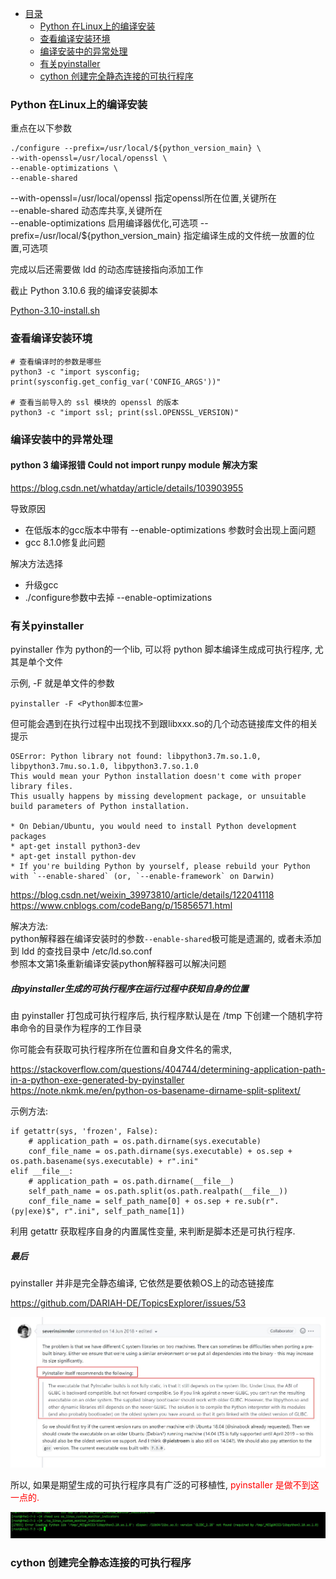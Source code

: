 * [目录](#0)
  * [Python 在Linux上的编译安装](#1)
  * [查看编译安装环境](#2)
  * [编译安装中的异常处理](#3)
  * [有关pyinstaller](#4)
  * [cython 创建完全静态连接的可执行程序](#5)


<h3 id="1">Python 在Linux上的编译安装</h3>

重点在以下参数

```
./configure --prefix=/usr/local/${python_version_main} \
--with-openssl=/usr/local/openssl \
--enable-optimizations \
--enable-shared
```

--with-openssl=/usr/local/openssl  指定openssl所在位置,关键所在  
--enable-shared  动态库共享,关键所在  
--enable-optimizations  启用编译器优化,可选项
--prefix=/usr/local/${python_version_main}  指定编译生成的文件统一放置的位置,可选项

完成以后还需要做 ldd 的动态库链接指向添加工作

截止 Python 3.10.6 我的编译安装脚本

<a href="files/Python-3.10-install.sh" target="_blank">Python-3.10-install.sh</a>

<h3 id="2">查看编译安装环境</h3>

```
# 查看编译时的参数是哪些
python3 -c "import sysconfig; print(sysconfig.get_config_var('CONFIG_ARGS'))"

# 查看当前导入的 ssl 模块的 openssl 的版本
python3 -c "import ssl; print(ssl.OPENSSL_VERSION)"
```

<h3 id="3">编译安装中的异常处理</h3>

#### python 3 编译报错 Could not import runpy module 解决方案

https://blog.csdn.net/whatday/article/details/103903955

导致原因
- 在低版本的gcc版本中带有 --enable-optimizations 参数时会出现上面问题
- gcc 8.1.0修复此问题  

解决方法选择
- 升级gcc
- ./configure参数中去掉 --enable-optimizations


<h3 id="4">有关pyinstaller</h3>

pyinstaller 作为 python的一个lib, 可以将 python 脚本编译生成成可执行程序, 尤其是单个文件

示例, -F 就是单文件的参数

```
pyinstaller -F <Python脚本位置>
```

但可能会遇到在执行过程中出现找不到跟libxxx.so的几个动态链接库文件的相关提示

```
OSError: Python library not found: libpython3.7m.so.1.0, libpython3.7mu.so.1.0, libpython3.7.so.1.0
This would mean your Python installation doesn't come with proper library files.
This usually happens by missing development package, or unsuitable build parameters of Python installation.

* On Debian/Ubuntu, you would need to install Python development packages
* apt-get install python3-dev
* apt-get install python-dev
* If you're building Python by yourself, please rebuild your Python with `--enable-shared` (or, `--enable-framework` on Darwin)
```

https://blog.csdn.net/weixin_39973810/article/details/122041118  
https://www.cnblogs.com/codeBang/p/15856571.html

解决方法:  
python解释器在编译安装时的参数```--enable-shared```极可能是遗漏的, 或者未添加到 ldd 的查找目录中 /etc/ld.so.conf  
参照本文第1条重新编译安装python解释器可以解决问题

##### 由pyinstaller生成的可执行程序在运行过程中获知自身的位置

由 pyinstaller 打包成可执行程序后, 执行程序默认是在 /tmp 下创建一个随机字符串命令的目录作为程序的工作目录

你可能会有获取可执行程序所在位置和自身文件名的需求, 

https://stackoverflow.com/questions/404744/determining-application-path-in-a-python-exe-generated-by-pyinstaller  
https://note.nkmk.me/en/python-os-basename-dirname-split-splitext/

示例方法:

```
if getattr(sys, 'frozen', False):
    # application_path = os.path.dirname(sys.executable)
    conf_file_name = os.path.dirname(sys.executable) + os.sep + os.path.basename(sys.executable) + r".ini"
elif __file__:
    # application_path = os.path.dirname(__file__)
    self_path_name = os.path.split(os.path.realpath(__file__))
    conf_file_name = self_path_name[0] + os.sep + re.sub(r".(py|exe)$", r".ini", self_path_name[1])
```

利用 getattr 获取程序自身的内置属性变量, 来判断是脚本还是可执行程序.


##### 最后

pyinstaller 并非是完全静态编译, 它依然是要依赖OS上的动态链接库

https://github.com/DARIAH-DE/TopicsExplorer/issues/53

![](images/nXOCNdEsmJDQqKcBG5OWus7H4EboedZa.jpg)

所以, 如果是期望生成的可执行程序具有广泛的可移植性, <font color=red>pyinstaller 是做不到这一点的.</font>

![](images/nXOCNdEsmJbgyHq3nw9f6GlaiDTAvtEm.jpg)


<h3 id="5">cython 创建完全静态连接的可执行程序</h3>

